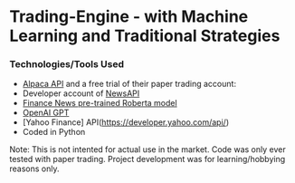 # Trading-Engine - with Machine Learning and Traditional Strategies

### Technologies/Tools Used
- [Alpaca API](https://alpaca.markets/) and a free trial of their paper trading account:
- Developer account of [NewsAPI](https://newsapi.org/)
- [Finance News pre-trained Roberta model](https://huggingface.co/mrm8488/distilroberta-finetuned-financial-news-sentiment-analysis)
- [OpenAI GPT](https://chat.openai.com/)
- [Yahoo Finance] API(https://developer.yahoo.com/api/)
- Coded in Python


Note: This is not intented for actual use in the market. Code was only ever tested with paper trading. Project development was for learning/hobbying reasons only.
